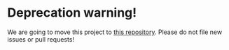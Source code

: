 # Deprecation warning!
We are going to move this project to [this repository](https://github.com/AuspeXeu/bootstrap-datetimepicker). Please do not file new issues or pull requests!
